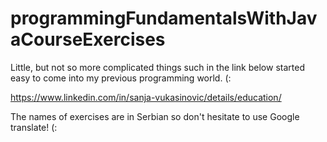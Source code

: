 # programmingFundamentalsWithJavaCourseExercises
Little, but not so more complicated things such in the link below started easy to come into my previous programming world. (:

https://www.linkedin.com/in/sanja-vukasinovic/details/education/

The names of exercises are in Serbian so don't hesitate to use Google translate! (:
